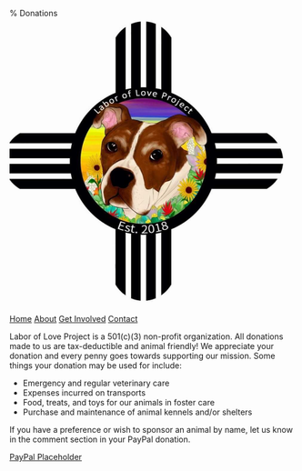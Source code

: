 % Donations
<img src="./pics/logo/logo.jpg" alt="LOLP Logo">

[Home](index.html)
[About](about.html)
[Get Involved](get-involved.html)
[Contact](contact.html)

Labor of Love Project is a 501(c)(3) non-profit organization. All donations made to us are tax-deductible and animal friendly! We appreciate your donation and every penny goes towards supporting our mission. Some things your donation may be used for include:

- Emergency and regular veterinary care
- Expenses incurred on transports
- Food, treats, and toys for our animals in foster care
- Purchase and maintenance of animal kennels and/or shelters

If you have a preference or wish to sponsor an animal by name, let us know in the comment section in your PayPal donation.

[PayPal Placeholder](https://paypal.me/laborofloveprojectnm?locale.x=en_US)
